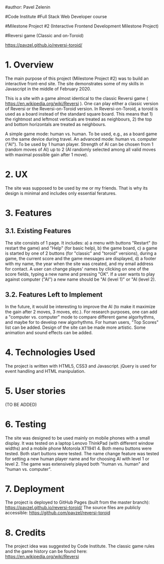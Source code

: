 #author: Pavel Zelenin

#Code Institute
#Full Stack Web Developer course

#Milestone Project #2
(Interactive Frontend Development Milestone Project)

#Reversi game (Classic and on-Toroid)

https://pavzel.github.io/reversi-toroid/

# 1. Overview
The main purpose of this project (Milestone Project #2) was to build an interactive front-end site.
The site demonstrates some of my skills in Javascript in the middle of February 2020.

This is a site with a game almost identical to the classic Reversi game ( https://en.wikipedia.org/wiki/Reversi ).
One can play either a classic version of Reversi or the Reversi-on-Toroid version.
In Reversi-on-Toroid, a toroid is used as a board instead of the standard square board. This means that
    1) the rightmost and leftmost verticals are treated as neighbours,
    2) the top and bottom horizontals are treated as neighbours.

A simple game mode: human vs. human. To be used, e.g., as a board game on the same device during travel.
An advanced mode: human vs. computer ("AI"). To be used by 1 human player.
Strength of AI can be chosen from 1 (random moves of AI) up to 2 (AI randomly selected among all valid moves with maximal possible gain after 1 move).

# 2. UX
The site was supposed to be used by me or my friends. That is why its design is minimal and includes only essential feratures.

# 3. Features
## 3.1. Existing Features
The site consists of 1 page. It includes:
    a) a menu with buttons "Restart" (to restart the game) and "Help" (for basic help),
    b) the game board,
    c) a game is started by one of 2 buttons (for "classic" and "toroid" versions),
       during a game, the current score and the game messages are displayed,
    d) a footer with my name, the year when the site was created, and my email address for contact.
A user can change playes' names by clicking on one of the score fields, typing a new name and pressing "OK".
If a user wants to play against computer ("AI") a new name should be "AI (level 1)" or "AI (level 2).

## 3.2. Features Left to Implement
In the future, it would be interesting to improve the AI (to make it maximize the gain after 2 moves, 3 moves, etc.).
For research purposes, one can add a "computer vs. computer" mode to compare different game algorhythms, and maybe for to develop new algorhythms.
For human users, "Top Scores" list can be added.
Design of the site can be made more artistic. Some animation and sound effects can be added.

# 4. Technologies Used
The project is written with HTML5, CSS3 and Javascript. jQuery is used for event handling and HTML manipulation.

# 5. User stories
(TO BE ADDED)

# 6. Testing
The site was designed to be used mainly on mobile phones with a small display.
It was tested on a laptop Lenovo ThinkPad (with different window widths) and a mobile phone Motorola XT1941 4.
Both menu buttons were tested.
Both start buttons were tested.
The name change feature was tested for setting a new human player name and for choosing AI with level 1 or level 2.
The game was extensively played both "human vs. human" and "human vs. computer".

# 7. Deployment
The project is deployed to GitHub Pages (built from the master branch): https://pavzel.github.io/reversi-toroid/
The source files are publicly accessible: https://github.com/pavzel/reversi-toroid

# 8. Credits
The project idea was suggested by Code Institute. The classic game rules and the game history can be found here: https://en.wikipedia.org/wiki/Reversi